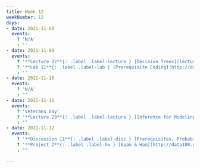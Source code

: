 ```yaml
---
title: Week 12
weekNumber: 12
days:
- date: 2021-11-08
  events:
    ? 'N/A'
    : ''
- date: 2021-11-09
  events:
    ? '**Lecture 22**{: .label .label-lecture } [Decision Trees](lecture/lec22)'
    ? '**Lab 11**{: .label .label-lab } [Prerequisite Coding](http://data100.datahub.berkeley.edu/hub/user-redirect/git-sync?repo=https://github.com/DS-100/su21&urlpath=tree/su21/lab/lab01&branch=main) (due Nov 9)'
    : ''
- date: 2021-11-10
  events:
    ? 'N/A'
    : ""
- date: 2021-11-11
  events:
    ? 'Veterans Day'
    ? '**Lecture 23**{: .label .label-lecture } [Inference for Modeling](lecture/lec23)'
    : ""
- date: 2021-11-12
  events:
    ? '**Discussion 11**{: .label .label-disc } [Prerequisites, Probability](https://drive.google.com/file/d/1-mV5d574mpqXfUjrXjnC8DtulrWeTAPv/view?usp=sharing) [(solutions)](https://drive.google.com/file/d/1l5vcPVjKqlqCZqXMjvKpcl8usmUwdwVJ/view?usp=sharing)'
    ? '**Project 2**{: .label .label-hw } [Spam & Ham](http://data100.datahub.berkeley.edu/hub/user-redirect/git-sync?repo=https://github.com/DS-100/su21&urlpath=tree/su21/hw/hw2&branch=main) (due Nov 28 (?))'
    : ""

---
```

